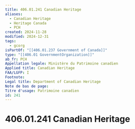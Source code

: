 ```yaml
---
title: 406.01.241 Canadian Heritage
aliases:
  - Canadian Heritage
  - Heritage Canada
  - PCH
created: 2024-11-28
modified: 2024-12-31
tags:
  - gcorg
isPartOf: "[[406.01.237 Government of Canada]]"
type: "[[406.01 GovernmentOrganization]]"
ab_fr: PCH
Appellation legale: Ministère du Patrimoine canadien
Applied title: Canadian Heritage
FAA/LGFP: I
Footnote: 
Legal title: Department of Canadian Heritage
Note de bas de page: 
Titre d'usage: Patrimoine canadien
id: 241
---
```

# 406.01.241 Canadian Heritage
